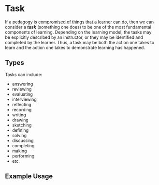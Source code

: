 # Task
If a pedagogy is [compromised of things that a learner can do](http://opencontent.org/blog/archives/4483), then we can consider a ***task*** (something one does) to be one of the most fundamental components of learning. Depending on the learning model, the tasks may be explicitly described by an instructor, or they may be identified and completed by the learner. Thus, a task may be both the action one takes to learn and the action one takes to demonstrate learning has happened. 
## Types
Tasks can include:
- answering
- reviewing
- evaluating
- interviewing
- reflecting
- recording
- writing
- drawing
- sketching
- defining 
- solving
- discussing
- completing
- making
- performing
- etc.


## Example Usage


